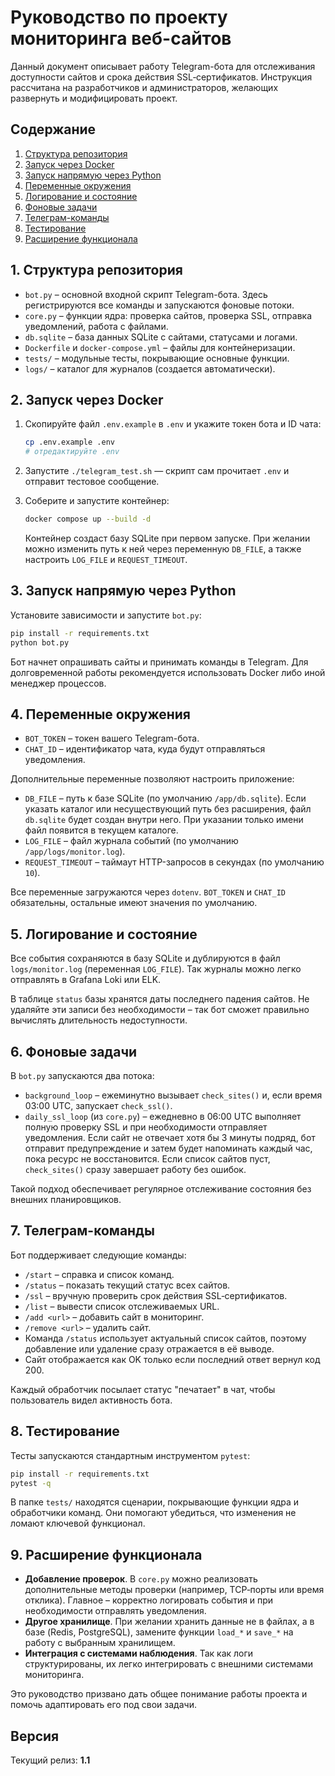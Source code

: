 # Руководство по проекту мониторинга веб-сайтов

Данный документ описывает работу Telegram-бота для отслеживания доступности
сайтов и срока действия SSL‑сертификатов. Инструкция рассчитана на разработчиков
и администраторов, желающих развернуть и модифицировать проект.

## Содержание

1. [Структура репозитория](#structure)
2. [Запуск через Docker](#docker)
3. [Запуск напрямую через Python](#python-run)
4. [Переменные окружения](#env)
5. [Логирование и состояние](#logging)
6. [Фоновые задачи](#background)
7. [Телеграм-команды](#commands)
8. [Тестирование](#tests)
9. [Расширение функционала](#extend)

<a name="structure"></a>
## 1. Структура репозитория

- `bot.py` – основной входной скрипт Telegram-бота. Здесь регистрируются все
  команды и запускаются фоновые потоки.
- `core.py` – функции ядра: проверка сайтов, проверка SSL, отправка
  уведомлений, работа с файлами.
- `db.sqlite` – база данных SQLite с сайтами, статусами и логами.
- `Dockerfile` и `docker-compose.yml` – файлы для контейнеризации.
- `tests/` – модульные тесты, покрывающие основные функции.
- `logs/` – каталог для журналов (создается автоматически).

<a name="docker"></a>
## 2. Запуск через Docker

1. Скопируйте файл `.env.example` в `.env` и укажите токен бота и ID чата:
   ```bash
   cp .env.example .env
   # отредактируйте .env
   ```

2. Запустите `./telegram_test.sh` — скрипт сам прочитает `.env` и отправит тестовое сообщение.

3. Соберите и запустите контейнер:
   ```bash
   docker compose up --build -d
   ```
    Контейнер создаст базу SQLite при первом запуске. При желании можно изменить
    путь к ней через переменную `DB_FILE`, а также настроить `LOG_FILE` и
    `REQUEST_TIMEOUT`.

<a name="python-run"></a>
## 3. Запуск напрямую через Python

Установите зависимости и запустите `bot.py`:
```bash
pip install -r requirements.txt
python bot.py
```
Бот начнет опрашивать сайты и принимать команды в Telegram. Для долговременной
работы рекомендуется использовать Docker либо иной менеджер процессов.

<a name="env"></a>
## 4. Переменные окружения

- `BOT_TOKEN` – токен вашего Telegram-бота.
- `CHAT_ID` – идентификатор чата, куда будут отправляться уведомления.

Дополнительные переменные позволяют настроить приложение:
- `DB_FILE` – путь к базе SQLite (по умолчанию `/app/db.sqlite`). Если
  указать каталог или несуществующий путь без расширения, файл `db.sqlite`
  будет создан внутри него. При указании только имени файл появится в
  текущем каталоге.
- `LOG_FILE` – файл журнала событий (по умолчанию `/app/logs/monitor.log`).
- `REQUEST_TIMEOUT` – таймаут HTTP-запросов в секундах (по умолчанию `10`).

Все переменные загружаются через `dotenv`. `BOT_TOKEN` и `CHAT_ID` обязательны,
остальные имеют значения по умолчанию.

<a name="logging"></a>
## 5. Логирование и состояние

Все события сохраняются в базу SQLite и дублируются в файл `logs/monitor.log`
(переменная `LOG_FILE`). Так журналы можно легко отправлять в Grafana Loki или
ELK.

В таблице `status` базы хранятся даты последнего падения сайтов. Не удаляйте эти
записи без необходимости – так бот сможет правильно вычислять длительность
недоступности.

<a name="background"></a>
## 6. Фоновые задачи

В `bot.py` запускаются два потока:

- `background_loop` – ежеминутно вызывает `check_sites()` и, если время 03:00
  UTC, запускает `check_ssl()`.
- `daily_ssl_loop` (из `core.py`) – ежедневно в 06:00 UTC выполняет полную
  проверку SSL и при необходимости отправляет уведомления.
Если сайт не отвечает хотя бы 3 минуты подряд, бот отправит предупреждение и
затем будет напоминать каждый час, пока ресурс не восстановится. Если список
сайтов пуст, `check_sites()` сразу завершает работу без ошибок.

Такой подход обеспечивает регулярное отслеживание состояния без внешних планировщиков.

<a name="commands"></a>
## 7. Телеграм-команды

Бот поддерживает следующие команды:


- `/start` – справка и список команд.
- `/status` – показать текущий статус всех сайтов.
- `/ssl` – вручную проверить срок действия SSL‑сертификатов.
- `/list` – вывести список отслеживаемых URL.
- `/add <url>` – добавить сайт в мониторинг.
- `/remove <url>` – удалить сайт.
- Команда `/status` использует актуальный список сайтов, поэтому добавление или
  удаление сразу отражается в её выводе.
- Сайт отображается как OK только если последний ответ вернул код 200.


Каждый обработчик посылает статус "печатает" в чат, чтобы пользователь видел активность бота.

<a name="tests"></a>
## 8. Тестирование

Тесты запускаются стандартным инструментом `pytest`:
```bash
pip install -r requirements.txt
pytest -q
```
В папке `tests/` находятся сценарии, покрывающие функции ядра и обработчики
команд. Они помогают убедиться, что изменения не ломают ключевой функционал.

<a name="extend"></a>
## 9. Расширение функционала

- **Добавление проверок**. В `core.py` можно реализовать дополнительные методы
  проверки (например, TCP‑порты или время отклика). Главное – корректно
  логировать события и при необходимости отправлять уведомления.
- **Другое хранилище**. При желании хранить данные не в файлах, а в базе (Redis,
  PostgreSQL), замените функции `load_*` и `save_*` на работу с выбранным
  хранилищем.
- **Интеграция с системами наблюдения**. Так как логи структурированы,
  их легко интегрировать с внешними системами мониторинга.

Это руководство призвано дать общее понимание работы проекта и помочь
адаптировать его под свои задачи.

## Версия

Текущий релиз: **1.1**
